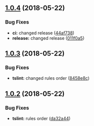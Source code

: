 <a name="1.0.4"></a>
## [1.0.4](https://github.com/ngxrb/rules/compare/v1.0.3...v1.0.4) (2018-05-22)


### Bug Fixes

* **ci:** changed release ([44af738](https://github.com/ngxrb/rules/commit/44af738))
* **release:** changed release ([011f0a5](https://github.com/ngxrb/rules/commit/011f0a5))

<a name="1.0.3"></a>
## [1.0.3](https://github.com/ngxrb/rules/compare/v1.0.2...v1.0.3) (2018-05-22)


### Bug Fixes

* **tslint:** changed rules order ([8458e8c](https://github.com/ngxrb/rules/commit/8458e8c))

<a name="1.0.2"></a>
## [1.0.2](https://github.com/ngxrb/rules/compare/v1.0.1...v1.0.2) (2018-05-22)


### Bug Fixes

* **tslint:** rules order ([da32a44](https://github.com/ngxrb/rules/commit/da32a44))

